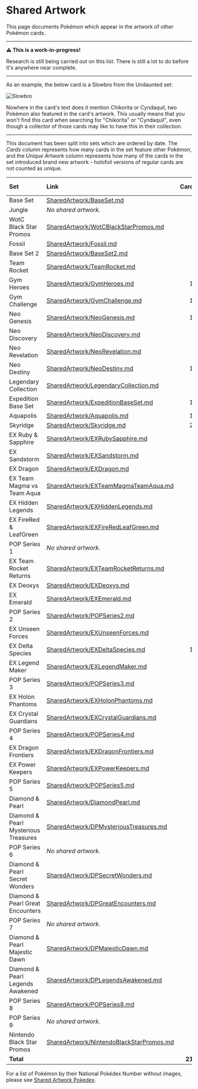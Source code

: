 # Shared Artwork
This page documents Pokémon which appear in the artwork of other Pokémon cards.

---

**⚠️  This is a work-in-progress!**

Research is still being carried out on this list. There is still a lot to do before it's anywhere near complete.

---

As an example, the below card is a Slowbro from the Undaunted set:

![Slowbro](https://i.imgur.com/n5M4fRa.png)

Nowhere in the card's text does it mention Chikorita or Cyndaquil, two Pokémon also featured in the card's artwork. This usually means that you won't find this card when searching for "Chikorita" or "Cyndaquil", even though a collector of those cards may like to have this in their collection.

---

This document has been split into sets which are ordered by date. The *Cards* column represents how many cards in the set feature other Pokémon, and the *Unique Artwork* column represents how many of the cards in the set introduced brand new artwork - holofoil versions of regular cards are not counted as unique.

|Set|Link|Cards|Unique Artwork
|:--|:--|--:|--:
|Base Set|[SharedArtwork/BaseSet.md](/SharedArtwork/BaseSet.md)|6|6
|Jungle|*No shared artwork.*|-|-
|WotC Black Star Promos|[SharedArtwork/WotCBlackStarPromos.md](/SharedArtwork/WotCBlackStarPromos.md)|5|5
|Fossil|[SharedArtwork/Fossil.md](/SharedArtwork/Fossil.md)|2|2
|Base Set 2|[SharedArtwork/BaseSet2.md](/SharedArtwork/BaseSet2.md)|5|-
|Team Rocket|[SharedArtwork/TeamRocket.md](/SharedArtwork/TeamRocket.md)|6|5
|Gym Heroes|[SharedArtwork/GymHeroes.md](/SharedArtwork/GymHeroes.md)|13|13
|Gym Challenge|[SharedArtwork/GymChallenge.md](/SharedArtwork/GymChallenge.md)|13|13
|Neo Genesis|[SharedArtwork/NeoGenesis.md](/SharedArtwork/NeoGenesis.md)|13|13
|Neo Discovery|[SharedArtwork/NeoDiscovery.md](/SharedArtwork/NeoDiscovery.md)|1|1
|Neo Revelation|[SharedArtwork/NeoRevelation.md](/SharedArtwork/NeoRevelation.md)|6|6
|Neo Destiny|[SharedArtwork/NeoDestiny.md](/SharedArtwork/NeoDestiny.md)|10|10
|Legendary Collection|[SharedArtwork/LegendaryCollection.md](/SharedArtwork/LegendaryCollection.md)|3|-
|Expedition Base Set|[SharedArtwork/ExpeditionBaseSet.md](/SharedArtwork/ExpeditionBaseSet.md)|11|8
|Aquapolis|[SharedArtwork/Aquapolis.md](/SharedArtwork/Aquapolis.md)|11|11
|Skyridge|[SharedArtwork/Skyridge.md](/SharedArtwork/Skyridge.md)|21|18
|EX Ruby & Sapphire|[SharedArtwork/EXRubySapphire.md](/SharedArtwork/EXRubySapphire.md)|3|3
|EX Sandstorm|[SharedArtwork/EXSandstorm.md](/SharedArtwork/EXSandstorm.md)|4|4
|EX Dragon|[SharedArtwork/EXDragon.md](/SharedArtwork/EXDragon.md)|2|2
|EX Team Magma vs Team Aqua|[SharedArtwork/EXTeamMagmaTeamAqua.md](/SharedArtwork/EXTeamMagmaTeamAqua.md)|1|-
|EX Hidden Legends|[SharedArtwork/EXHiddenLegends.md](/SharedArtwork/EXHiddenLegends.md)|2|2
|EX FireRed & LeafGreen|[SharedArtwork/EXFireRedLeafGreen.md](/SharedArtwork/EXFireRedLeafGreen.md)|5|1
|POP Series 1|*No shared artwork.*|-|-
|EX Team Rocket Returns|[SharedArtwork/EXTeamRocketReturns.md](/SharedArtwork/EXTeamRocketReturns.md)|8|7
|EX Deoxys|[SharedArtwork/EXDeoxys.md](/SharedArtwork/EXDeoxys.md)|4|4
|EX Emerald|[SharedArtwork/EXEmerald.md](/SharedArtwork/EXEmerald.md)|3|2
|POP Series 2|[SharedArtwork/POPSeries2.md](/SharedArtwork/POPSeries2.md)|5|2
|EX Unseen Forces|[SharedArtwork/EXUnseenForces.md](/SharedArtwork/EXUnseenForces.md)|5|1
|EX Delta Species|[SharedArtwork/EXDeltaSpecies.md](/SharedArtwork/EXDeltaSpecies.md)|13|11
|EX Legend Maker|[SharedArtwork/EXLegendMaker.md](/SharedArtwork/EXLegendMaker.md)|1|1
|POP Series 3|[SharedArtwork/POPSeries3.md](/SharedArtwork/POPSeries3.md)|3|3
|EX Holon Phantoms|[SharedArtwork/EXHolonPhantoms.md](/SharedArtwork/EXHolonPhantoms.md)|2|-
|EX Crystal Guardians|[SharedArtwork/EXCrystalGuardians.md](/SharedArtwork/EXCrystalGuardians.md)|2|1
|POP Series 4|[SharedArtwork/POPSeries4.md](/SharedArtwork/POPSeries4.md)|1|1
|EX Dragon Frontiers|[SharedArtwork/EXDragonFrontiers.md](/SharedArtwork/EXDragonFrontiers.md)|7|2
|EX Power Keepers|[SharedArtwork/EXPowerKeepers.md](/SharedArtwork/EXPowerKeepers.md)|2|-
|POP Series 5|[SharedArtwork/POPSeries5.md](/SharedArtwork/POPSeries5.md)|1|1
|Diamond & Pearl|[SharedArtwork/DiamondPearl.md](/SharedArtwork/DiamondPearl.md)|4|3
|Diamond & Pearl Mysterious Treasures|[SharedArtwork/DPMysteriousTreasures.md](/SharedArtwork/DPMysteriousTreasures.md)|6|6
|POP Series 6|*No shared artwork.*|-|-
|Diamond & Pearl Secret Wonders|[SharedArtwork/DPSecretWonders.md](/SharedArtwork/DPSecretWonders.md)|4
|Diamond & Pearl Great Encounters|[SharedArtwork/DPGreatEncounters.md](/SharedArtwork/DPGreatEncounters.md)|2
|POP Series 7|*No shared artwork.*|-
|Diamond & Pearl Majestic Dawn|[SharedArtwork/DPMajesticDawn.md](/SharedArtwork/DPMajesticDawn.md)|4
|Diamond & Pearl Legends Awakened|[SharedArtwork/DPLegendsAwakened.md](/SharedArtwork/DPLegendsAwakened.md)|2
|POP Series 8|[SharedArtwork/POPSeries8.md](/SharedArtwork/POPSeries8.md)|1
|POP Series 9|*No shared artwork.*|-
|Nintendo Black Star Promos|[SharedArtwork/NintendoBlackStarPromos.md](/SharedArtwork/NintendoBlackStarPromos.md)|4
|**Total**||**212**


For a list of Pokémon by their National Pokédex Number without images, please see [Shared Artwork Pokedex](/SharedArtworkPokedex.md).